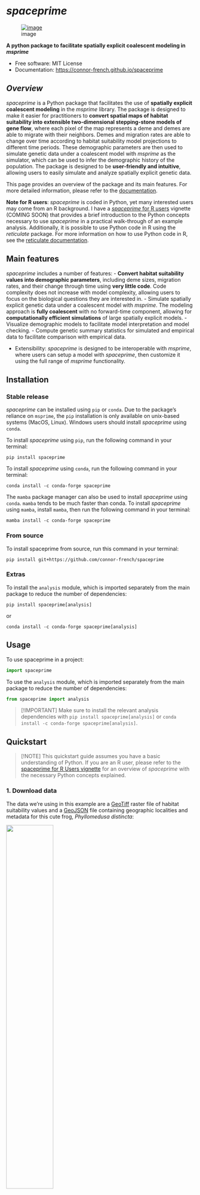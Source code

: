 # *spaceprime*


<figure>
<a href="https://pypi.python.org/pypi/spaceprime"><img
src="https://img.shields.io/pypi/v/spaceprime.svg" alt="image" /></a>
<figcaption>image</figcaption>
</figure>

**A python package to facilitate spatially explicit coalescent modeling
in *msprime***

- Free software: MIT License
- Documentation: <https://connor-french.github.io/spaceprime>

## *Overview*

*spaceprime* is a Python package that facilitates the use of **spatially
explicit coalescent modeling** in the *msprime* library. The package is
designed to make it easier for practitioners to **convert spatial maps
of habitat suitability into extensible two-dimensional stepping-stone
models of gene flow**, where each pixel of the map represents a deme and
demes are able to migrate with their neighbors. Demes and migration
rates are able to change over time according to habitat suitability
model projections to different time periods. These demographic
parameters are then used to simulate genetic data under a coalescent
model with *msprime* as the simulator, which can be used to infer the
demographic history of the population. The package is designed to be
**user-friendly and intuitive**, allowing users to easily simulate and
analyze spatially explicit genetic data.

This page provides an overview of the package and its main features. For
more detailed information, please refer to the
[documentation](https://connor-french.github.io/spaceprime).

**Note for R users**: *spaceprime* is coded in Python, yet many
interested users may come from an R background. I have a [*spaceprime*
for R users]() vignette (COMING SOON) that provides a brief introduction
to the Python concepts necessary to use *spaceprime* in a practical
walk-through of an example analysis. Additionally, it is possible to use
Python code in R using the *reticulate* package. For more information on
how to use Python code in R, see the [reticulate
documentation](https://rstudio.github.io/reticulate/).

## Main features

*spaceprime* includes a number of features: - **Convert habitat
suitability values into demographic parameters**, including deme sizes,
migration rates, and their change through time using **very little
code**. Code complexity does not increase with model complexity,
allowing users to focus on the biological questions they are interested
in. - Simulate spatially explicit genetic data under a coalescent model
with *msprime*. The modeling approach is **fully coalescent** with no
forward-time component, allowing for **computationally efficient
simulations** of large spatially explicit models. - Visualize
demographic models to facilitate model interpretation and model
checking. - Compute genetic summary statistics for simulated and
empirical data to facilitate comparison with empirical data.  
- Extensibility: *spaceprime* is designed to be interoperable with
*msprime*, where users can setup a model with *spaceprime*, then
customize it using the full range of *msprime* functionality.

## Installation

### Stable release

*spaceprime* can be installed using `pip` or `conda`. Due to the
package’s reliance on `msprime`, the `pip` installation is only
available on unix-based systems (MacOS, Linux). Windows users should
install *spaceprime* using `conda`.

To install *spaceprime* using `pip`, run the following command in your
terminal:

``` {bash}
pip install spaceprime
```

To install *spaceprime* using `conda`, run the following command in your
terminal:

``` {bash}
conda install -c conda-forge spaceprime
```

The `mamba` package manager can also be used to install *spaceprime*
using `conda`. `mamba` tends to be much faster than conda. To install
*spaceprime* using `mamba`, install `mamba`, then run the following
command in your terminal:

``` {bash}
mamba install -c conda-forge spaceprime
```

### From source

To install spaceprime from source, run this command in your terminal:

``` {bash}
pip install git+https://github.com/connor-french/spaceprime
```

### Extras

To install the `analysis` module, which is imported separately from the
main package to reduce the number of dependencies:

``` {bash}
pip install spaceprime[analysis]
```

or

``` {bash}
conda install -c conda-forge spaceprime[analysis]
```

## Usage

To use spaceprime in a project:

``` python
import spaceprime
```

To use the `analysis` module, which is imported separately from the main
package to reduce the number of dependencies:

``` python
from spaceprime import analysis
```

> \[!IMPORTANT\] Make sure to install the relevant analysis dependencies
> with `pip install spaceprime[analysis]` or
> `conda install -c conda-forge spaceprime[analysis]`.

## Quickstart

> \[!NOTE\] This quickstart guide assumes you have a basic understanding
> of Python. If you are an R user, please refer to the [spaceprime for R
> Users vignette](https://connor-french.github.io/spaceprime) for an
> overview of *spaceprime* with the necessary Python concepts explained.

### 1. Download data

The data we’re using in this example are a
[GeoTiff](https://en.wikipedia.org/wiki/GeoTIFF) raster file of habitat
suitability values and a [GeoJSON](https://geojson.org/) file containing
geographic localities and metadata for this cute frog, *Phyllomedusa
distincta*:

<img src="images/pdistincta.jpg" style="width:50.0%"
data-fig-align="center" />

Follow the link to download the [projections.tif
file](https://github.com/connor-french/spaceprime/raw/main/spaceprime/data/projections.tif).
You do not need to download the
[localities.geojson](https://raw.githubusercontent.com/connor-french/spaceprime/main/spaceprime/data/localities.geojson)
file, as it is read in from the web in the code below.

The raster file contains 23 layers, where each layer is a projection of
the [habitat suitability model (aka species distribution model or
ecological niche
model)](https://en.wikipedia.org/wiki/Species_distribution_modelling) to
a time slice in the past, ranging from the present day to 22,000 years
ago in 1,000 year intervals. The habitat suitability values range from
zero to one, where zero represents no suitability for the species and
one represents perfect suitability. In the following plots, **yellow
represents higher suitability and purple represents lower suitability**.
Here are a few time slices of the model:

<img src="index_files/figure-commonmark/timeslices1-output-1.png"
id="timeslices1" />

The GeoJSON file contains geographic localities of *P. distincta* in the
Brazilian Atlantic Forest, along with metadata about each locality. Here
are the localities plotted on top of the present-day habitat suitability
model:

<img src="index_files/figure-commonmark/localities-output-1.png"
id="localities" />

### 2. Read in packages and data

Now that we have our data, let’s read in the packages and data we’ll be
using. Make sure to replace the `projections.tif` file path with the
path to the file on your system:

``` python
import spaceprime as sp
import geopandas as gpd
import rasterio


r = rasterio.open("projections.tif")
locs = gpd.read_file("https://raw.githubusercontent.com/connor-french/spaceprime/main/spaceprime/data/localities.geojson")
```

### 3. Set up the demographic model

Next, we’ll convert the habitat suitability values into deme sizes, so
each cell in the raster will represent a deme in our model. We’ll use a
linear transformation to convert the suitability values to deme sizes,
where the suitability value is multiplied by a constant to get the deme
size. The constant is the maximum local deme size, which we set to 1000.
For more on transformations, see the [suitability to deme size
transformation functions vignette](trans-fns.md).

``` python
d = sp.raster_to_demes(r, transformation="linear", max_local_size=1000)
```

Now that we have our deme sizes, we can set up the demographic model.
The model that *spaceprime* uses is a two-dimensional stepping-stone
model with a global migration rate of 0.001 between neighboring demes.
The global rate by default is scaled, where demes exchange the same
number of migrants with their neighbors, regardless of deme size. To
change this behavior, set `scale=false`. We’re assuming that *P.
distincta* has a generation time of one year. Using a single value for
the `timesteps` argument tells spaceprime that 1000 generations passes
in between each raster time step in the model.

This step may take a few seconds (10-15 seconds on my machine) to run.

``` python
# initialize the model
demo = sp.spDemography()

# populate the spDemography object with the deme sizes and migration rates
demo.stepping_stone_2d(d, rate=0.001, timesteps=1000)
```

After initializing the spatial component of the simulation, it’s
desirable to add one or more ancestral populations to the model. This is
done by providing a list of ancestral population sizes and the time (in
generations) at which the spatially distributed demes migrate into the
ancestral population(s). The following code adds a single ancestral
population of 100,000 individuals that demes merge into 23,000
generations in the past:

``` python
# add ancestral population
demo.add_ancestral_populations([100000], 23000)
```

### 4. Inspect your model

Now that we have our demographic model set up, we can inspect it to make
sure it looks as expected. *spaceprime* has a series of `plot_()`
functions that make this easier.

#### `plot_landscape()`

`plot_landscape()` plots the deme sizes in space, which allows you to
quickly inspect whether the transformation you applied to your habitat
suitability map make sense. Here, we provide the demographic model
object, the raster object, the index of the time slice to plot (0 for
the present day in this case), and `basemap=True` to add an
[OpenStreetMap](https://www.openstreetmap.org/) basemap, providing
geographic context to the plot. If you don’t have an internet
connection, set `basemap=False` (the default) to plot without the
basemap.

``` python
sp.plot_landscape(demo, r, 0, basemap=True)
```

<img src="index_files/figure-commonmark/plot-landscape-output-1.png"
id="plot-landscape" />

#### `plot_model()`

`plot_model()` plots the deme sizes on a
[folium](https://python-visualization.github.io/folium/latest/index.html)
interactive map, with precise deme sizes and outgoing migration rates
for each deme present in a popup. *Note*- the map below is rendered as
an image, but the actual plot is interactive.

``` python
sp.plot_model(demo, r, 0)
```

<img src="images/plot_model.png" data-fig-align="center" />

### 4. Simulate genetic data

Before simulating this demography, we need to create a sample dictionary
that translates the empirical sampling localities to the model’s deme
indices and maps those to the number of samples to take from each deme.
By default, this function sets the number of individuals to sample from
each deme to the number of empirical localities in that deme. The
`coords_to_sample_dict()` function also returns two other dictionaries
that are not used in this example, so we’ll ignore them.

``` python
sample_dict, _, _ = sp.coords_to_sample_dict(r, locs)
```

Now we get to simulate! The first task is to simulate the ancestry of
the samples using the coalescent. All of the hard work is done through
`msprime`’s `sim_ancestry()` function, for which `spaceprime` provides a
convenience wrapper. This function returns a \[tskit
TreeSequence(https://tskit.dev/tskit/docs/stable/python-api.html#trees-and-tree-sequences),
which “represents a sequence of correlated evolutionary trees along a
genome” and is and incredibly powerful and compact data representation
for population genomic analyses. The minimum number of arguments
required for this function are the sample dictionary and the demographic
model. The sequence length is also necessary for overlaying mutations in
the next step. We’ll set `record_provenance` to False to decrease the
memory overhead of storing a bunch of metadata about the simulation.

This step may take a minute or so to run.

``` python
sim = sp.sim_ancestry(samples=sample_dict, demography=demo, sequence_length=1e5, record_provenance=False, random_seed=42)

print(sim)
```

    ╔═══════════════════════════╗
    ║TreeSequence               ║
    ╠═══════════════╤═══════════╣
    ║Trees          │          1║
    ╟───────────────┼───────────╢
    ║Sequence Length│     100000║
    ╟───────────────┼───────────╢
    ║Time Units     │generations║
    ╟───────────────┼───────────╢
    ║Sample Nodes   │        344║
    ╟───────────────┼───────────╢
    ║Total Size     │  205.8 KiB║
    ╚═══════════════╧═══════════╝
    ╔═══════════╤════╤═════════╤════════════╗
    ║Table      │Rows│Size     │Has Metadata║
    ╠═══════════╪════╪═════════╪════════════╣
    ║Edges      │ 686│ 21.4 KiB│          No║
    ╟───────────┼────┼─────────┼────────────╢
    ║Individuals│ 172│  4.7 KiB│          No║
    ╟───────────┼────┼─────────┼────────────╢
    ║Migrations │   0│  8 Bytes│          No║
    ╟───────────┼────┼─────────┼────────────╢
    ║Mutations  │   0│ 16 Bytes│          No║
    ╟───────────┼────┼─────────┼────────────╢
    ║Nodes      │ 687│ 18.8 KiB│          No║
    ╟───────────┼────┼─────────┼────────────╢
    ║Populations│3481│155.4 KiB│         Yes║
    ╟───────────┼────┼─────────┼────────────╢
    ║Provenances│   0│ 16 Bytes│          No║
    ╟───────────┼────┼─────────┼────────────╢
    ║Sites      │   0│ 16 Bytes│          No║
    ╚═══════════╧════╧═════════╧════════════╝

We’ll take a peak at a single tree from the TreeSequence object to see
what it looks like. The `draw_tree()` function is a convenience function
that uses `msprime`’s `draw_text()` function to plot a single tree from
the TreeSequence object. Here, I removed the node labels because there
are tons of nodes that crowd the plot and we’re only interested in the
tree structure.

``` python
first_tree = sim.first()
node_labels = {node.id: "" for node in sim.nodes()}
first_tree.draw_svg(y_axis=True, size=(600, 400), node_labels=node_labels)
```

<img src="index_files/figure-commonmark/draw-tree-output-1.svg"
id="draw-tree" />

Overlaying mutations after simulating ancestry isn’t necessary for
calculating genetic summary statistics on a TreeSequence, but it is
necessary if you would like to compare your simulations with empirical
data that are represented as a table of genotypes rather than a
TreeSequence. The `sim_mutations()` function overlays mutations on the
TreeSequence object returned by `sim_ancestry()` and requires the
mutation rate. The mutation rate is the number of mutations per base
pair per generation. For this example, we’ll use a mutation rate of
1e-9, which is a common rate for vertebrates. You can see from the table
that the tree sequence has some mutations!

``` python
sim = sp.sim_mutations(sim, rate=1e-9, random_seed=490)

print(sim)
```

    ╔═══════════════════════════╗
    ║TreeSequence               ║
    ╠═══════════════╤═══════════╣
    ║Trees          │          1║
    ╟───────────────┼───────────╢
    ║Sequence Length│     100000║
    ╟───────────────┼───────────╢
    ║Time Units     │generations║
    ╟───────────────┼───────────╢
    ║Sample Nodes   │        344║
    ╟───────────────┼───────────╢
    ║Total Size     │  233.8 KiB║
    ╚═══════════════╧═══════════╝
    ╔═══════════╤════╤═════════╤════════════╗
    ║Table      │Rows│Size     │Has Metadata║
    ╠═══════════╪════╪═════════╪════════════╣
    ║Edges      │ 686│ 21.4 KiB│          No║
    ╟───────────┼────┼─────────┼────────────╢
    ║Individuals│ 172│  4.7 KiB│          No║
    ╟───────────┼────┼─────────┼────────────╢
    ║Migrations │   0│  8 Bytes│          No║
    ╟───────────┼────┼─────────┼────────────╢
    ║Mutations  │ 452│ 16.3 KiB│          No║
    ╟───────────┼────┼─────────┼────────────╢
    ║Nodes      │ 687│ 18.8 KiB│          No║
    ╟───────────┼────┼─────────┼────────────╢
    ║Populations│3481│155.4 KiB│         Yes║
    ╟───────────┼────┼─────────┼────────────╢
    ║Provenances│   1│763 Bytes│          No║
    ╟───────────┼────┼─────────┼────────────╢
    ║Sites      │ 449│ 11.0 KiB│          No║
    ╚═══════════╧════╧═════════╧════════════╝

The mutations will be spread across the TreeSequence, but there are a
few on the first tree.

``` python
first_tree_mut = sim.first()

node_labels = {node.id: "" for node in sim.nodes()}
first_tree_mut.draw_svg(y_axis=True, size=(600, 400), node_labels=node_labels)
```

<img src="index_files/figure-commonmark/draw-mutations-output-1.svg"
id="draw-mutations" />

From here, you have a few options. You can:

- Use the `analysis` module to calculate genetic summary statistics on
  the TreeSequence object. For more information on how to use the
  `analysis` module, see the [analysis module documentation]().
- Save the TreeSequence to use later or analyze on a platform like
  [tskit](https://tskit.dev/tskit/docs/stable/introduction.html) with
  `sim.dump(file_path_to_write_to)`.  
- Convert the TreeSequence with mutations to a genotype matrix for use
  in a program like
  [scikit-allel](https://scikit-allel.readthedocs.io/en/stable/) with
  `sim.genotype_matrix()`. For more information on how to use this
  function, see the [tskit
  documentation](https://tskit.dev/tskit/docs/stable/python-api.html#tskit.TreeSequence.genotype_matrix).  
- Export the TreeSequence with mutations to a VCF file using
  `sim.write_vcf`. For more information on how to use this function, see
  the [tskit
  documentation](https://tskit.dev/tskit/docs/stable/python-api.html#tskit.TreeSequence.write_vcf).

> \[!TODO\] add a link to the analysis module documentation when it’s
> ready.

## Report Issues

<https://github.com/connor-french/spaceprime/issues>

## Contributing

We love contributions! Please see the [Contributing
Guide](contributing.md) for more information.

Please note that this project is released with a [Contributor Code of
Conduct](https://github.com/connor-french/spaceprime/blob/main/CODE_OF_CONDUCT.md).
By participating in this project you agree to abide by its terms.
